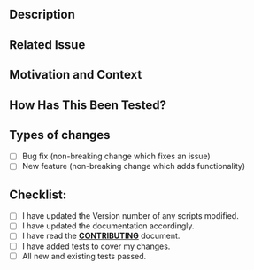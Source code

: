 <!-- markdownlint-disable-file -->
<!--- Provide a general summary of your changes in the Title above -->

## Description
<!--- Describe your changes in detail -->

## Related Issue
<!--- This project only accepts pull requests related to open issues -->

## Motivation and Context
<!--- Why is this change required? What problem does it solve? -->

## How Has This Been Tested?
<!--- Please describe in detail how you tested your changes. -->

## Types of changes
<!--- What types of changes does your code introduce? Put an `x` in all the boxes that apply: -->
- [ ] Bug fix (non-breaking change which fixes an issue)
- [ ] New feature (non-breaking change which adds functionality)

## Checklist:
<!--- Go over all the following points, and put an `x` in all the boxes that apply. -->
<!--- If you're unsure about any of these, don't hesitate to ask. We're here to help! -->
- [ ] I have updated the Version number of any scripts modified.
- [ ] I have updated the documentation accordingly.
- [ ] I have read the [**CONTRIBUTING**](../CONTRIBUTING.md) document.
- [ ] I have added tests to cover my changes.
- [ ] All new and existing tests passed.
